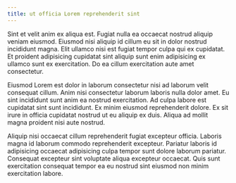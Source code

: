 ```yaml
---
title: ut officia Lorem reprehenderit sint
---
```


Sint et velit anim ex aliqua est. Fugiat nulla ea occaecat nostrud aliquip veniam eiusmod. Eiusmod nisi aliquip id cillum eu sit in dolor nostrud incididunt magna. Elit ullamco nisi est fugiat tempor culpa qui ex cupidatat. Et proident adipisicing cupidatat sint aliquip sunt enim adipisicing ex ullamco sunt ex exercitation. Do ea cillum exercitation aute amet consectetur.

Eiusmod Lorem est dolor in laborum consectetur nisi ad laborum velit consequat cillum. Anim nisi consectetur laborum laboris nulla dolor amet. Eu sint incididunt sunt anim ea nostrud exercitation. Ad culpa labore est cupidatat sint sunt incididunt. Ex minim eiusmod reprehenderit dolore. Ex sit irure in officia cupidatat nostrud ut eu aliquip ex duis. Aliqua ad mollit magna proident nisi aute nostrud.

Aliquip nisi occaecat cillum reprehenderit fugiat excepteur officia. Laboris magna id laborum commodo reprehenderit excepteur. Pariatur laboris id adipisicing occaecat adipisicing culpa tempor sunt dolore laborum pariatur. Consequat excepteur sint voluptate aliqua excepteur occaecat. Quis sunt exercitation consequat tempor ea eu nostrud sint eiusmod non minim exercitation labore.